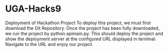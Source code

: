 # UGA-Hacks9

 Deployment of Hackathon Project
To deploy this project, we must first download the Git Repository. 
Once the project has been fully downloaded, we run the project by python apimain.py. 
This should deploy the project and show the deployment server at the configured URL displayed in terminal. 
Navigate to the URL and enjoy our project. 


